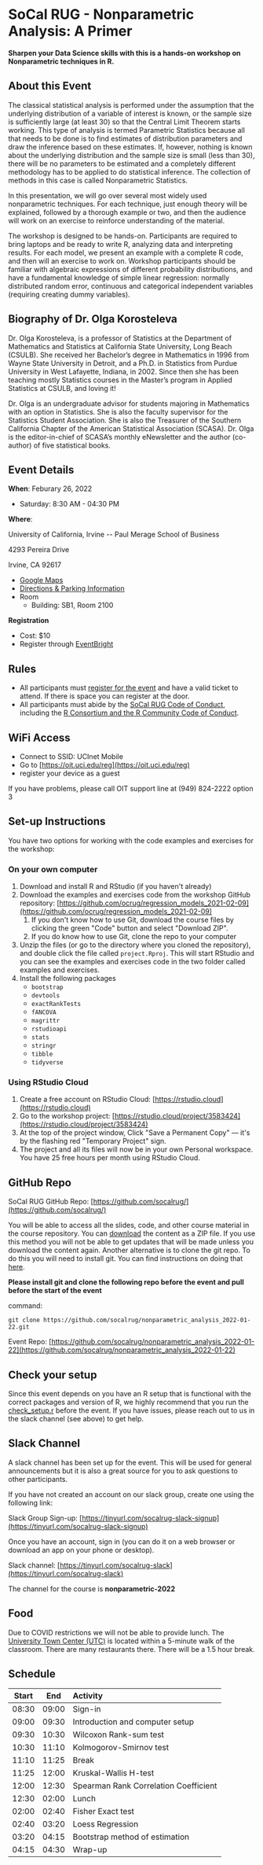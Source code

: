 # SoCal RUG - Nonparametric Analysis: A Primer

**Sharpen your Data Science skills with this is a hands-on workshop on Nonparametric techniques in R.**

## About this Event

The classical statistical analysis is performed under the assumption that the underlying distribution of a variable of interest is known, or the sample size is sufficiently large (at least 30) so that the Central Limit Theorem starts working. This type of analysis is termed Parametric Statistics because all that needs to be done is to find estimates of distribution parameters and draw the inference based on these estimates. If, however, nothing is known about the underlying distribution and the sample size is small (less than 30), there will be no parameters to be estimated and a completely different methodology has to be applied to do statistical inference. The collection of methods in this case is called Nonparametric Statistics.

In this presentation, we will go over several most widely used nonparametric techniques. For each technique, just enough theory will be explained, followed by a thorough example or two, and then the audience will work on an exercise to reinforce understanding of the material.

The workshop is designed to be hands-on. Participants are required to bring laptops and be ready to write R, analyzing data and interpreting results. For each model, we present an example with a complete R code, and then will an exercise to work on. Workshop participants should be familiar with algebraic expressions of different probability distributions, and have a fundamental knowledge of simple linear regression: normally distributed random error, continuous and categorical independent variables (requiring creating dummy variables).

## Biography of Dr. Olga Korosteleva

Dr. Olga Korosteleva, is a professor of Statistics at the Department of Mathematics and Statistics at California State University, Long Beach (CSULB). She received her Bachelor’s degree in Mathematics in 1996 from Wayne State University in Detroit, and a Ph.D. in Statistics from Purdue University in West Lafayette, Indiana, in 2002. Since then she has been teaching mostly Statistics courses in the Master’s program in Applied Statistics at CSULB, and loving it!

Dr. Olga is an undergraduate advisor for students majoring in Mathematics with an option in Statistics. She is also the faculty supervisor for the Statistics Student Association. She is also the Treasurer of the Southern California Chapter of the American Statistical Association (SCASA). Dr. Olga is the editor-in-chief of SCASA’s monthly eNewsletter and the author (co-author) of five statistical books.


## Event Details

**When**: Feburary 26, 2022

* Saturday: 8:30 AM - 04:30 PM

**Where**: 

University of California, Irvine -- Paul Merage School of Business 

4293 Pereira Drive

Irvine, CA 92617

* [Google Maps](https://www.google.com/maps/place/The+Paul+Merage+School+of+Business/@33.6468381,-117.8402619,17z/data=!3m1!4b1!4m5!3m4!1s0x80dcde0edc8d16f9:0x42b754c2a210a0e0!8m2!3d33.6468337!4d-117.8380732)
* [Directions & Parking Information](https://github.com/socalrug/nonparametric_analysis_2022-01-22/blob/master/parking/Parking%20and%20Building%20Location.pdf)
* Room
    * Building: SB1, Room 2100

**Registration**

* Cost: $10
* Register through [EventBright](https://www.eventbrite.com/e/socal-rug-nonparametric-analysis-a-primer-tickets-234310367617)

## Rules

* All participants must [register for the event](https://www.eventbrite.com/e/socal-rug-nonparametric-analysis-a-primer-tickets-234310367617) and have a valid ticket to attend. If there is space you can register at the door.
* All participants must abide by the [SoCal RUG Code of Conduct](https://github.com/socalrug/nonparametric_analysis_2022-01-22/blob/master/code-of-conduct.md), including the [R Consortium and the R Community Code of Conduct](https://wiki.r-consortium.org/view/R_Consortium_and_the_R_Community_Code_of_Conduct).

## WiFi Access

* Connect to SSID: UCInet Mobile
* Go to [https://oit.uci.edu/reg](https://oit.uci.edu/reg)
* register your device as a guest

If you have problems, please call OIT support line at (949) 824-2222 option 3

## Set-up Instructions

You have two options for working with the code examples and exercises for the workshop:

### On your own computer
1. Download and install R and RStudio (if you haven't already)
2. Download the examples and exercises code from the workshop GitHub repository: [https://github.com/ocrug/regression_models_2021-02-09](https://github.com/ocrug/regression_models_2021-02-09)
	1. If you don't know how to use Git, download the course files by clicking the green "Code" button and select "Download ZIP".
	2. If you do know how to use Git, clone the repo to your computer
3. Unzip the files (or go to the directory where you cloned the repository), and double click the file called `project.Rproj`.  This will start RStudio and you can see the examples and exercises code in the two folder called examples and exercises.
4. Install the following packages
    * `bootstrap`
    * `devtools`
    * `exactRankTests`
    * `fANCOVA`
    * `magrittr`
    * `rstudioapi`
    * `stats`
    * `stringr`
    * `tibble`
    * `tidyverse`

### Using RStudio Cloud
1. Create a free account on RStudio Cloud: [https://rstudio.cloud](https://rstudio.cloud)
2. Go to the workshop project: [https://rstudio.cloud/project/3583424](https://rstudio.cloud/project/3583424)
3. At the top of the project window, Click "Save a Permanent Copy" — it's by the flashing red "Temporary Project" sign.
4. The project and all its files will now be in your own Personal workspace.  You have 25 free hours per month using RStudio Cloud.

## GitHub Repo

SoCal RUG GitHub Repo: [https://github.com/socalrug/](https://github.com/socalrug/)

You will be able to access all the slides, code, and other course material in the course repository. You can [download](https://github.com/socalrug/nonparametric_analysis_2022-01-22/archive/refs/heads/master.zip) the content as a ZIP file. If you use this method you will not be able to get updates that will be made unless you download the content again. Another alternative is to clone the git repo. To do this you will need to install git. You can find instructions on doing that [here](https://github.com/socalrug/nonparametric_analysis_2022-01-22/blob/master/setup/install_git.txt).

**Please install git and clone the following repo before the event and pull before the start of the event**

command: 

```
git clone https://github.com/socalrug/nonparametric_analysis_2022-01-22.git
```

Event Repo: [https://github.com/socalrug/nonparametric_analysis_2022-01-22](https://github.com/socalrug/nonparametric_analysis_2022-01-22)

## Check your setup

Since this event depends on you have an R setup that is functional with the correct packages and version of R, we highly recommend that you run the [check_setup.r](https://github.com/socalrug/nonparametric_analysis_2022-01-22/blob/master/check_setup.r) before the event. If you have issues, please reach out to us in the slack channel (see above) to get help.

## Slack Channel

A slack channel has been set up for the event. This will be used for general announcements but it is also a great source for you to ask questions to other participants.

If you have not created an account on our slack group, create one using the following link:

Slack Group Sign-up: [https://tinyurl.com/socalrug-slack-signup](https://tinyurl.com/socalrug-slack-signup)

Once you have an account, sign in (you can do it on a web browser or download an app on your phone or desktop).

Slack channel: [https://tinyurl.com/socalrug-slack](https://tinyurl.com/socalrug-slack)

The channel for the course is **nonparametric-2022**

## Food

Due to COVID restrictions we will not be able to provide lunch. The [University Town Center (UTC)](https://www.shopirvinecompany.com/centers/irvine/university-center) is located within a 5-minute walk of the classroom. There are many restaurants there. There will be a 1.5 hour break.

## Schedule

|Start|End|Activity|
|:---:|:---:|:------|
|08:30|09:00|Sign-in|
|09:00|09:30|Introduction and computer setup|
|09:30|10:30|Wilcoxon Rank-sum test|
|10:30|11:10|Kolmogorov-Smirnov test|
|11:10|11:25|Break|
|11:25|12:00|Kruskal-Wallis H-test|
|12:00|12:30|Spearman Rank Correlation Coefficient|
|12:30|02:00|Lunch|
|02:00|02:40|Fisher Exact test|
|02:40|03:20|Loess Regression|
|03:20|04:15|Bootstrap method of estimation|
|04:15|04:30|Wrap-up|
